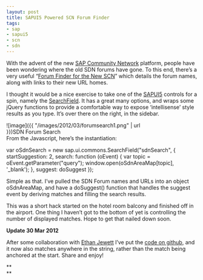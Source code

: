 ```yaml
---
layout: post
title: SAPUI5 Powered SCN Forum Finder
tags:
- sap
- sapui5
- scn
- sdn
---
```



With the advent of the new [SAP Community Network](http://www.sdn.sap.com/irj/scn) platform, people have been wondering where the old SDN forums have gone. To this end, there’s a very useful “[Forum Finder for the New SCN](http://scn.sap.com/docs/DOC-18971)” which details the forum names, along with links to their new URL homes.

I thought it would be a nice exercise to take one of the [SAPUI5](http://www.sdn.sap.com/irj/sdn/index?rid=/webcontent/uuid/20a34ae7-762d-2f10-c994-db2e898d5f70) controls for a spin, namely the [SearchField](http://www.pipetree.com/~dj/sapui5/demokit/#docs/api/symbols/sap.ui.commons.SearchField.html). It has a great many options, and wraps some jQuery functions to provide a comfortable way to expose ‘intellisense’ style results as you type. It’s over there on the right, in the sidebar.

<div class="wp-caption alignnone" id="attachment_1378" style="width: 374px">![image]({{ "/images/2012/03/forumsearch1.png" | url }})SDN Forum Search

</div>From the Javascript, here’s the instantiation:

var oSdnSearch = new sap.ui.commons.SearchField("sdnSearch", { startSuggestion: 2, search: function (oEvent) { var topic = oEvent.getParameter("query"); window.open(oSdnAreaMap[topic], '_blank'); }, suggest: doSuggest });

Simple as that. I’ve pulled the SDN Forum names and URLs into an object oSdnAreaMap, and have a doSuggest() function that handles the suggest event by deriving matches and filling the search results.

This was a short hack started on the hotel room balcony and finished off in the airport. One thing I haven’t got to the bottom of yet is controlling the number of displayed matches. Hope to get that nailed down soon.

**Update 30 Mar 2012**

After some collaboration with [Ethan Jewett](http://twitter.com/esjewett) I’ve put the [code on github](https://github.com/qmacro/sdnforumsearch), and it now also matches anywhere in the string, rather than the match being anchored at the start. Share and enjoy!

**  
**


